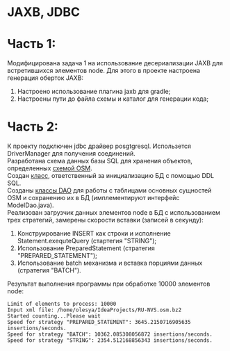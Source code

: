 # JAXB, JDBC

# Часть 1:
Модифицирована задача 1 на использование десериализации JAXB для
встретившихся элементов node. Для этого в проекте настроена генерация оберток JAXB:  
  1. Настроено использование плагина jaxb для gradle;  
  2. Настроены пути до файла схемы и каталог для генерации кода;  

# Часть 2:

К проекту подключен jdbc драйвер posgtgresql. Использется DriverManager
для получения соединений.  
Разработана схема данных базы SQL для хранения объектов, определенных [схемой OSM](lab2part2/src/main/schema/OSMSchema.xsd).  
Создан [класс](lab2part2/src/main/java/ru/nsu/fit/sokolova/dis/utils/DataBaseManager.java), ответственный за инициализацию БД с помощью DDL SQL.  
Созданы [классы DAO](lab2part2/src/main/java/ru/nsu/fit/sokolova/dis/dao) для работы с таблицами основных сущностей OSM и
сохранению их в БД (имплементируют интерфейс ModelDao.java).  
Реализован загрузчик данных элементов node в БД с использованием трех стратегий, замерены скорости вставки (записей в секунду):    
  1. Конструирование INSERT как строки и исполнение Statement.exequteQuery (стартегия "STRING");
  2. Использование PreparedStatement (стратегия "PREPARED_STATEMENT");
  3. Использование batch механизма и вставка порциями данных (стратегия "BATCH").
  
Результат выполнения программы при обработке 10000 элементов node:

    Limit of elements to process: 10000  
    Input xml file: /home/olesya/IdeaProjects/RU-NVS.osm.bz2  
    Started counting...Please wait  
    Speed for strategy "PREPARED_STATEMENT": 3645.2150716905635 insertions/seconds.  
    Speed for strategy "BATCH": 10362.085308056872 insertions/seconds.  
    Speed for strategy "STRING": 2354.512168856343 insertions/seconds.

 
